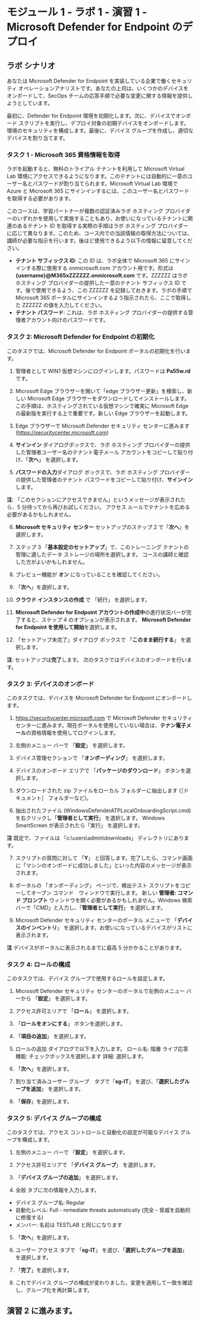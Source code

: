﻿# モジュール 1 - ラボ 1 - 演習 1 - Microsoft Defender for Endpoint のデプロイ

## ラボ シナリオ

あなたは Microsoft Defender for Endpoint を実装している企業で働くセキュリティ オペレーションアナリストです。あなたの上司は、いくつかのデバイスをオンボードして、SecOps チームの応答手順で必要な変更に関する情報を提供しようとしています。

最初に、Defender for Endpoint 環境を初期化します。次に、デバイスでオンボード スクリプトを実行し、デプロイ対象の初期デバイスをオンボードします。環境のセキュリティを構成します。最後に、デバイス グループを作成し、適切なデバイスを割り当てます。

### タスク 1 - Microsoft 365 資格情報を取得

ラボを起動すると、無料のトライアル テナントを利用して Microsoft Virtual Lab 環境にアクセスできるようになります。このテナントには自動的に一意のユーザー名とパスワードが割り当てられます。Microsoft Virtual Lab 環境で Azure と Microsoft 365 にサインインするには、このユーザー名とパスワードを取得する必要があります。 

このコースは、学習パートナーが複数の認証済みラボ ホスティング プロバイダーのいずれかを使用して実施することもあり、お使いになっているテナントに関連のあるテナント ID を取得する実際の手順はラボ ホスティング プロバイダーに応じて異なります。このため、コース内での当該情報の取得方法については、講師が必要な指示を行います。後ほど使用できるよう以下の情報に留意してください。

- **テナント サフィックス ID**: この ID は、ラボ全体で Microsoft 365 にサインインする際に使用する onmicrosoft.com アカウント用です。形式は **{username}@M365xZZZZZZ.onmicrosoft.com** です。ZZZZZZ はラボ ホスティング プロバイダーの提供した一意のテナント サフィックス ID です。後で使用できるよう、この ZZZZZZ を記録しておきます。ラボの手順で Microsoft 365 ポータルにサインインするよう指示されたら、ここで取得した ZZZZZZ の値を入力してください。
- **テナント パスワード**: これは、ラボ ホスティング プロバイダーの提供する管理者アカウント向けのパスワードです。
	

### タスク 2: Microsoft Defender for Endpoint の初期化

このタスクでは、Microsoft Defender for Endpoint ポータルの初期化を行います。


1.  管理者として WIN1 仮想マシンにログインします。パスワードは **Pa55w.rd** です。  

2.  Microsoft Edge ブラウザーを開いて「edge ブラウザー更新」を検索し、新しい Microsoft Edge ブラウザーをダウンロードしてインストールします。この手順は、ホスティングされている仮想マシンで確実に Microsoft Edge の最新版を実行する上で重要です。新しい Edge ブラウザーを起動します。

3.  Edge ブラウザーで Microsoft Defender セキュリティ センターに進みます (https://securitycenter.microsoft.com)

4. **サインイン** ダイアログボックスで、ラボ ホスティング プロバイダーの提供した管理者ユーザー名のテナント電子メール アカウントをコピーして貼り付け、「**次へ**」 を選択します。

5. **パスワードの入力**ダイアログ ボックスで、ラボ ホスティング プロバイダーの提供した管理者のテナント パスワードをコピーして貼り付け、**サインイン**します。

**注**: 「このセクションにアクセスできません」というメッセージが表示されたら、5 分待ってから再びお試しください。  アクセス ルールでテナントを広める必要があるかもしれません。  

6. **Microsoft セキュリティ センター** セットアップのステップ 2 で「**次へ**」を選択します。

7. ステップ 3 「**基本設定のセットアップ**」で、このトレーニング テナントの管理に適したデータ ストレージの場所を選択します。  コースの講師と確認した方がよいかもしれません。

8. プレビュー機能が **オン** になっていることを確認してください。

9. 「**次へ**」を選択します。  

10. **クラウド インスタンスの作成** で 「続行」 を選択します。

11. **Microsoft Defender for Endpoint アカウントの作成中**の進行状況バーが完了すると、ステップ 4 のオプションが表示されます。  **Microsoft Defender for Endpoint を使用して開始**を選択します。

12. 「セットアップ未完了」ダイアログ ボックスで 「**このまま続行する**」 を選択します。

**注**: セットアップは**完了**します。  次のタスクではデバイスのオンボードを行います。  

### タスク 3: デバイスのオンボード

このタスクでは、デバイスを Microsoft Defender for Endpoint にオンボードします。

1. https://securitycenter.microsoft.com で Microsoft Defender セキュリティ センターに進みます。現在ポータルを使用していない場合は、**テナン電子メール**の資格情報を使用してログインします。

2. 左側のメニュー バーで 「**設定**」 を選択します。

3. デバイス管理セクションで 「**オンボーディング**」 を選択します。

4. デバイスのオンボード エリアで 「**パッケージのダウンロード**」 ボタンを選択します。

5. ダウンロードされた zip ファイルをローカル フォルダーに抽出します (［ドキュメント］ フォルダーなど)。

6. 抽出されたファイル (WindowsDefenderATPLocalOnboardingScript.cmd) を右クリックし「**管理者として実行**」 を選択します。  Windows SmartScreen が表示されたら「実行」 を選択します。

**注** 既定で、ファイルは 「c:\users\admin\downloads」 ディレクトリにあります。
    
7. スクリプトの質問に対して 「**Y**」 と回答します。完了したら、コマンド画面に「マシンのオンボードに成功しました」といった内容のメッセージが表示されます。 

8. ポータルの 「オンボーディング」 ページで、検出テスト スクリプトをコピーしてオープン コマンド　ウィンドウで実行します。  新しい **管理者: コマンド プロンプト** ウィンドウを開く必要があるかもしれません。Windows 検索バーで「*CMD*」と入力し、「**管理者として実行**」 を選択します。

9. Microsoft Defender セキュリティ センターのポータル メニューで 「**デバイスのインベントリ**」 を選択します。お使いになっているデバイスがリストに表示されます。

**注** デバイスがポータルに表示されるまでに最高 5 分かかることがあります。


### タスク 4: ロールの構成

このタスクでは、デバイス グループで使用するロールを設定します。

1. Microsoft Defender セキュリティ センターのポータルで左側のメニュー バーから 「**設定**」 を選択します。 

2. アクセス許可エリアで 「**ロール**」 を選択します。

3. 「**ロールをオンにする**」 ボタンを選択します。

4. 「**項目の追加**」 を選択します。

5. ロールの追加 ダイアログで以下を入力します。
    ロール名: 階層
    ライブ応答機能: チェックボックスを選択します
    詳細: 選択します。

6. 「**次へ**」を選択します。

7. 割り当て済みユーザー グループ　タブで「**sg-IT**」 を選び、「**選択したグループを追加**」 を選択します。

8. 「**保存**」を選択します。


### タスク 5: デバイス グループの構成

このタスクでは、アクセス コントロールと自動化の設定が可能なデバイス グループを構成します。

1. 左側のメニュー バーで 「**設定**」 を選択します。 

2. アクセス許可エリアで 「**デバイス グループ**」 を選択します。

3. 「**デバイス グループの追加**」 を選択します。

4. 全般 タブに次の情報を入力します。

- デバイス グループ名: Regular
- 自動化レベル: Full - remediate threats automatically (完全 - 脅威を自動的に修復する)
- メンバー: 名前は TESTLAB と同じになります

5. 「**次へ**」を選択します。

6. ユーザー アクセス タブで 「**sg-IT**」 を選び、「**選択したグループを追加**」 を選択します。

7. 「**完了**」を選択します。

8. これでデバイス グループの構成が変わりました。変更を適用して一致を確認し、グループ化を再計算します。


## 演習 2 に進みます。

